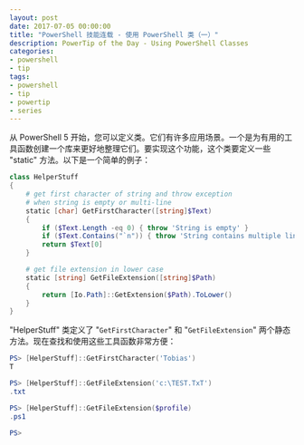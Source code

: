 ```yaml
---
layout: post
date: 2017-07-05 00:00:00
title: "PowerShell 技能连载 - 使用 PowerShell 类（一）"
description: PowerTip of the Day - Using PowerShell Classes
categories:
- powershell
- tip
tags:
- powershell
- tip
- powertip
- series
---
```

从 PowerShell 5 开始，您可以定义类。它们有许多应用场景。一个是为有用的工具函数创建一个库来更好地整理它们。要实现这个功能，这个类要定义一些 "static" 方法。以下是一个简单的例子：

```powershell
class HelperStuff
{
    # get first character of string and throw exception
    # when string is empty or multi-line
    static [char] GetFirstCharacter([string]$Text)
    {
        if ($Text.Length -eq 0) { throw 'String is empty' }
        if ($Text.Contains("`n")) { throw 'String contains multiple lines' }
        return $Text[0]
    }

    # get file extension in lower case
    static [string] GetFileExtension([string]$Path)
    {
        return [Io.Path]::GetExtension($Path).ToLower()
    }
}
```

"HelperStuff" 类定义了 "`GetFirstCharacter`" 和 "`GetFileExtension`" 两个静态方法。现在查找和使用这些工具函数非常方便：

```powershell
PS> [HelperStuff]::GetFirstCharacter('Tobias')
T

PS> [HelperStuff]::GetFileExtension('c:\TEST.TxT')
.txt

PS> [HelperStuff]::GetFileExtension($profile)
.ps1

PS>
```

<!--本文国际来源：[Using PowerShell Classes](http://community.idera.com/powershell/powertips/b/tips/posts/using-powershell-classes)-->
